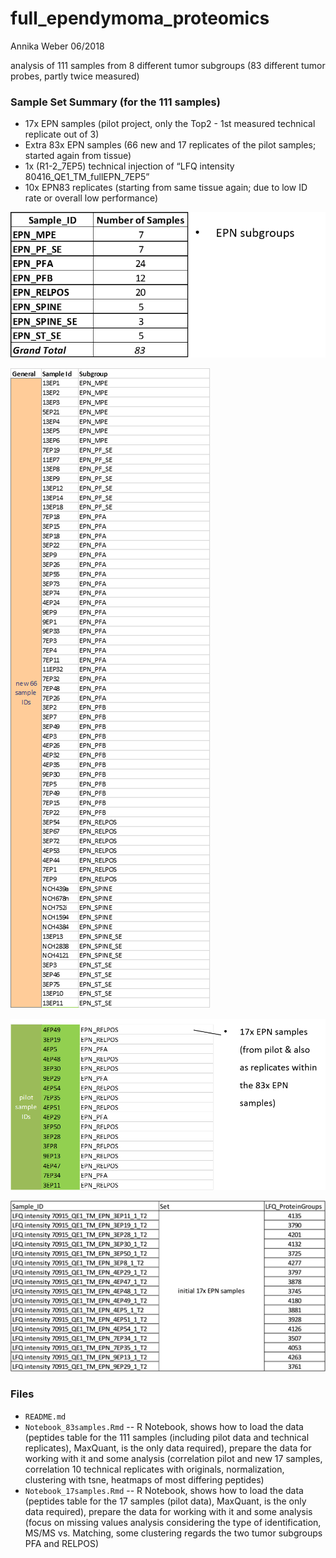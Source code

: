 # full_ependymoma_proteomics
Annika Weber 06/2018 

analysis of 111 samples from 8 different tumor subgroups (83 different tumor probes, partly twice measured)

### Sample Set Summary (for the 111 samples)
- 17x EPN samples (pilot project, only the Top2 - 1st measured technical replicate out of 3)
- Extra 83x EPN samples (66 new and 17 replicates of the pilot samples; started again from tissue)
- 1x (R1-2_7EP5) technical injection of “LFQ intensity 80416_QE1_TM_fullEPN_7EP5”
- 10x EPN83 replicates (starting from same tissue again; due to low ID rate or overall low performance) 

![Number of samples per subgroup](EPNsubgroups.png)

![Subgroups 83 samples](subtype83samples.png)

![Subgroups 17 samples](subtype17samples.png)

![Sample naming Pilot](sample_naming_pilot.jpg)

### Files
- `README.md`
- `Notebook_83samples.Rmd` -- R Notebook, shows how to load the data (peptides table for the 111 samples (including pilot data and technical replicates), MaxQuant, is the only data required), prepare the data for working with it and some analysis (correlation pilot and new 17 samples, correlation 10 technical replicates with originals, normalization, clustering with tsne, heatmaps of most differing peptides)
- `Notebook_17samples.Rmd` -- R Notebook, shows how to load the data (peptides table for the 17 samples (pilot data), MaxQuant, is the only data required), prepare the data for working with it and some analysis (focus on missing values analysis considering the type of identification, MS/MS vs. Matching, some clustering regards the two tumor subgroups PFA and RELPOS)

